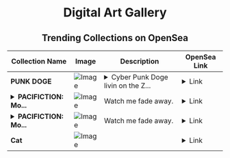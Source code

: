 <div align="center">

# Digital Art Gallery

## Trending Collections on OpenSea

| Collection Name                       | Image                                                                                     | Description                       | OpenSea Link                                                                                          |
|---------------------------------------|-------------------------------------------------------------------------------------------|-----------------------------------|--------------------------------------------------------------------------------------------------------|
| **PUNK DOGE** | ![Image](https://i.seadn.io/s/raw/files/f3026a36aa9a69fab470318663c1142c.jpg?w=500&auto=format?w=200&auto=format) | <details><summary>Cyber Punk Doge livin on the Z...</summary>Cyber Punk Doge livin on the Zora Universum</details> | <details><summary>Link</summary>[PUNK DOGE](https://opensea.io/collection/punk-doge-2)</details> |
| **<details><summary>PACIFICTION: Mo...</summary>PACIFICTION: Moon Repetition</details>** | ![Image](https://i.seadn.io/s/raw/files/5f5bb6288bb27cf0512fc678c8cdfde3.jpg?w=500&auto=format?w=200&auto=format) | Watch me fade away. | <details><summary>Link</summary>[PACIFICTION: Moon Repetition](https://opensea.io/collection/pacifiction-moon-repetition-1)</details> |
| **<details><summary>PACIFICTION: Mo...</summary>PACIFICTION: Moon Repetition</details>** | ![Image](https://i.seadn.io/s/raw/files/5f5bb6288bb27cf0512fc678c8cdfde3.jpg?w=500&auto=format?w=200&auto=format) | Watch me fade away. | <details><summary>Link</summary>[PACIFICTION: Moon Repetition](https://opensea.io/collection/pacifiction-moon-repetition)</details> |
| **Cat** | ![Image](https://i.seadn.io/s/raw/files/628ea999d1b21c96a190e1690f8232fc.jpg?w=500&auto=format?w=200&auto=format) |  | <details><summary>Link</summary>[Cat](https://opensea.io/collection/cat-3010)</details> |

</div>